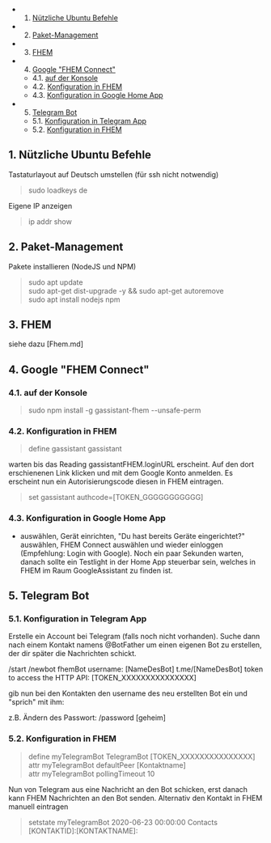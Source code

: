 <!-- vscode-markdown-toc -->
* 1. [Nützliche Ubuntu Befehle](#NtzlicheUbuntuBefehle)
* 2. [Paket-Management](#Paket-Management)
* 3. [FHEM](#FHEM)
* 4. [Google "FHEM Connect"](#GoogleFHEMConnect)
	* 4.1. [auf der Konsole](#aufderKonsole)
	* 4.2. [Konfiguration in FHEM](#KonfigurationinFHEM)
	* 4.3. [Konfiguration in Google Home App](#KonfigurationinGoogleHomeApp)
* 5. [Telegram Bot](#TelegramBot)
	* 5.1. [Konfiguration in Telegram App](#KonfigurationinTelegramApp)
	* 5.2. [Konfiguration in FHEM](#KonfigurationinFHEM-1)

<!-- vscode-markdown-toc-config
	numbering=true
	autoSave=true
	/vscode-markdown-toc-config -->
<!-- /vscode-markdown-toc -->

##  1. <a name='NtzlicheUbuntuBefehle'></a>Nützliche Ubuntu Befehle
Tastaturlayout auf Deutsch umstellen (für ssh nicht notwendig)
> sudo loadkeys de

Eigene IP anzeigen
> ip addr show

##  2. <a name='Paket-Management'></a>Paket-Management
Pakete installieren (NodeJS und NPM)
> sudo apt update  
> sudo apt-get dist-upgrade -y && sudo apt-get autoremove  
> sudo apt install nodejs npm  

##  3. <a name='FHEM'></a>FHEM

siehe dazu [Fhem.md]

##  4. <a name='GoogleFHEMConnect'></a>Google "FHEM Connect"


###  4.1. <a name='aufderKonsole'></a>auf der Konsole
> sudo npm install -g gassistant-fhem --unsafe-perm


###  4.2. <a name='KonfigurationinFHEM'></a>Konfiguration in FHEM
> define gassistant gassistant

warten bis das Reading gassistantFHEM.loginURL erscheint. Auf den dort erschienenen Link klicken und mit dem Google Konto anmelden.
Es erscheint nun ein Autorisierungscode diesen in FHEM eintragen.
>set gassistant authcode=[TOKEN_GGGGGGGGGGG]

###  4.3. <a name='KonfigurationinGoogleHomeApp'></a>Konfiguration in Google Home App
+ auswählen, Gerät einrichten, "Du hast bereits Geräte eingerichtet?" auswählen, FHEM Connect auswählen und wieder einloggen (Empfehlung: Login with Google). Noch ein paar Sekunden warten, danach sollte ein Testlight in der Home App steuerbar sein, welches in FHEM im Raum GoogleAssistant zu finden ist.

##  5. <a name='TelegramBot'></a>Telegram Bot

###  5.1. <a name='KonfigurationinTelegramApp'></a>Konfiguration in Telegram App
Erstelle ein Account bei Telegram (falls noch nicht vorhanden).
Suche dann nach einem Kontakt namens @BotFather um einen eigenen Bot zu erstellen, der dir später die Nachrichten schickt.

/start
/newbot
fhemBot
username: [NameDesBot]
t.me/[NameDesBot]
token to access the HTTP API: [TOKEN_XXXXXXXXXXXXXXX]

gib nun bei den Kontakten den username des neu erstellten Bot ein und "sprich" mit ihm:

z.B. Ändern des Passwort:
/password [geheim]

###  5.2. <a name='KonfigurationinFHEM-1'></a>Konfiguration in FHEM
> define myTelegramBot TelegramBot [TOKEN_XXXXXXXXXXXXXXX]
> attr myTelegramBot defaultPeer [Kontaktname]  
> attr myTelegramBot pollingTimeout 10

Nun von Telegram aus eine Nachricht an den Bot schicken, erst danach kann FHEM Nachrichten an den Bot senden. Alternativ den Kontakt in FHEM manuell eintragen
> setstate myTelegramBot 2020-06-23 00:00:00 Contacts [KONTAKTID]:[KONTAKTNAME]:

